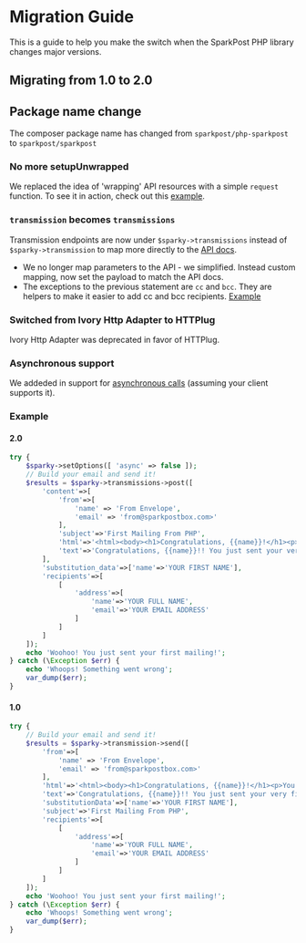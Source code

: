 # Migration Guide

This is a guide to help you make the switch when the SparkPost PHP library changes major versions.

## Migrating from 1.0 to 2.0

## Package name change
The composer package name has changed from `sparkpost/php-sparkpost` to `sparkpost/sparkpost`

### No more setupUnwrapped
We replaced the idea of 'wrapping' API resources with a simple `request` function. To see it in action, check out this [example](https://github.com/SparkPost/php-sparkpost/tree/2.0.0#send-an-api-call-using-the-base-request-function).

### `transmission` becomes `transmissions`
Transmission endpoints are now under `$sparky->transmissions` instead of `$sparky->transmission` to map more directly to the [API docs](https://developers.sparkpost.com/api/).

* We no longer map parameters to the API - we simplified. Instead custom mapping, now set the payload to match the API docs.
* The exceptions to the previous statement are `cc` and `bcc`. They are helpers to make it easier to add cc and bcc recipients. [Example](https://github.com/SparkPost/php-sparkpost/tree/2.0.0#send-an-email-using-the-transmissions-endpoint)

### Switched from Ivory Http Adapter to HTTPlug
Ivory Http Adapter was deprecated in favor of HTTPlug.

### Asynchronous support
We addeded in support for [asynchronous calls](https://github.com/SparkPost/php-sparkpost/tree/2.0.0#asynchronous) (assuming your client supports it).

### Example
#### 2.0
```php
try {
	$sparky->setOptions([ 'async' => false ]);
    // Build your email and send it!
    $results = $sparky->transmissions->post([
    	'content'=>[
	        'from'=>[
	            'name' => 'From Envelope',
	            'email' => 'from@sparkpostbox.com>'
	        ],
	        'subject'=>'First Mailing From PHP',
	        'html'=>'<html><body><h1>Congratulations, {{name}}!</h1><p>You just sent your very first mailing!</p></body></html>',
	        'text'=>'Congratulations, {{name}}!! You just sent your very first mailing!',
	    ],
        'substitution_data'=>['name'=>'YOUR FIRST NAME'],
        'recipients'=>[
            [
                'address'=>[
                    'name'=>'YOUR FULL NAME',
                    'email'=>'YOUR EMAIL ADDRESS'
                ]
            ]
        ]
    ]);
    echo 'Woohoo! You just sent your first mailing!';
} catch (\Exception $err) {
    echo 'Whoops! Something went wrong';
    var_dump($err);
}
```

#### 1.0
```php
try {
    // Build your email and send it!
    $results = $sparky->transmission->send([
        'from'=>[
            'name' => 'From Envelope',
            'email' => 'from@sparkpostbox.com>'
        ],
        'html'=>'<html><body><h1>Congratulations, {{name}}!</h1><p>You just sent your very first mailing!</p></body></html>',
        'text'=>'Congratulations, {{name}}!! You just sent your very first mailing!',
        'substitutionData'=>['name'=>'YOUR FIRST NAME'],
        'subject'=>'First Mailing From PHP',
        'recipients'=>[
            [
                'address'=>[
                    'name'=>'YOUR FULL NAME',
                    'email'=>'YOUR EMAIL ADDRESS'
                ]
            ]
        ]
    ]);
    echo 'Woohoo! You just sent your first mailing!';
} catch (\Exception $err) {
    echo 'Whoops! Something went wrong';
    var_dump($err);
}
```
